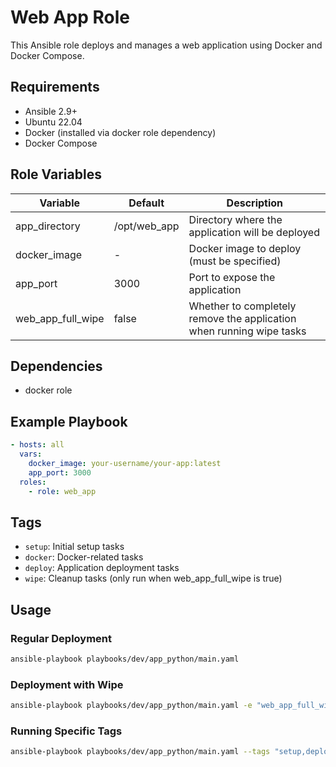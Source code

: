 # Web App Role

This Ansible role deploys and manages a web application using Docker and Docker Compose.

## Requirements

- Ansible 2.9+
- Ubuntu 22.04
- Docker (installed via docker role dependency)
- Docker Compose

## Role Variables

| Variable | Default | Description |
|----------|---------|-------------|
| app_directory | /opt/web_app | Directory where the application will be deployed |
| docker_image | - | Docker image to deploy (must be specified) |
| app_port | 3000 | Port to expose the application |
| web_app_full_wipe | false | Whether to completely remove the application when running wipe tasks |

## Dependencies

- docker role

## Example Playbook

```yaml
- hosts: all
  vars:
    docker_image: your-username/your-app:latest
    app_port: 3000
  roles:
    - role: web_app
```

## Tags

- `setup`: Initial setup tasks
- `docker`: Docker-related tasks
- `deploy`: Application deployment tasks
- `wipe`: Cleanup tasks (only run when web_app_full_wipe is true)

## Usage

### Regular Deployment
```bash
ansible-playbook playbooks/dev/app_python/main.yaml
```

### Deployment with Wipe
```bash
ansible-playbook playbooks/dev/app_python/main.yaml -e "web_app_full_wipe=true"
```

### Running Specific Tags
```bash
ansible-playbook playbooks/dev/app_python/main.yaml --tags "setup,deploy"
```
